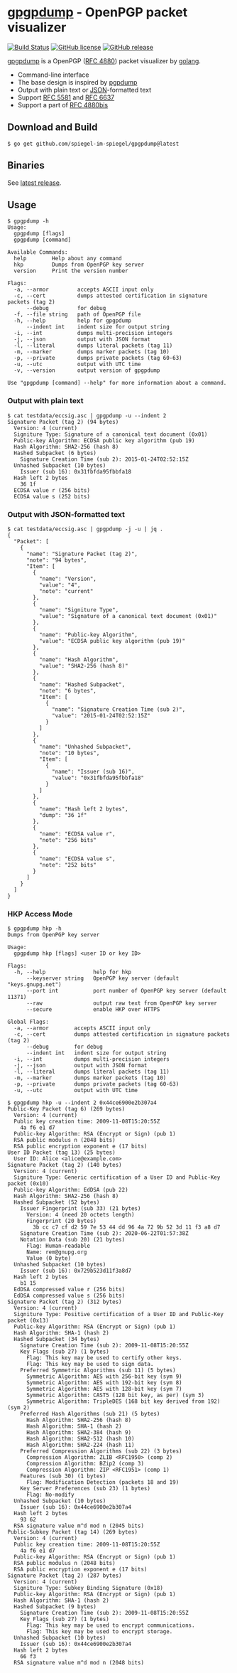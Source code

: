 # [gpgpdump] - OpenPGP packet visualizer

[![Build Status](https://travis-ci.org/spiegel-im-spiegel/gpgpdump.svg?branch=master)](https://travis-ci.org/spiegel-im-spiegel/gpgpdump)
[![GitHub license](https://img.shields.io/badge/license-Apache%202-blue.svg)](https://raw.githubusercontent.com/spiegel-im-spiegel/gpgpdump/master/LICENSE)
[![GitHub release](https://img.shields.io/github/release/spiegel-im-spiegel/gpgpdump.svg)](https://github.com/spiegel-im-spiegel/gpgpdump/releases/latest)

[gpgpdump] is a OpenPGP ([RFC 4880]) packet visualizer by [golang](https://golang.org/).

- Command-line interface
- The base design is inspired by [pgpdump](https://github.com/kazu-yamamoto/pgpdump)
- Output with plain text or [JSON](https://tools.ietf.org/html/rfc7159)-formatted text
- Support [RFC 5581] and [RFC 6637]
- Support a part of [RFC 4880bis]

## Download and Build

```
$ go get github.com/spiegel-im-spiegel/gpgpdump@latest
```

## Binaries

See [latest release](https://github.com/spiegel-im-spiegel/gpgpdump/releases/latest).

## Usage

```
$ gpgpdump -h
Usage:
  gpgpdump [flags]
  gpgpdump [command]

Available Commands:
  help        Help about any command
  hkp         Dumps from OpenPGP key server
  version     Print the version number

Flags:
  -a, --armor         accepts ASCII input only
  -c, --cert          dumps attested certification in signature packets (tag 2)
      --debug         for debug
  -f, --file string   path of OpenPGP file
  -h, --help          help for gpgpdump
      --indent int    indent size for output string
  -i, --int           dumps multi-precision integers
  -j, --json          output with JSON format
  -l, --literal       dumps literal packets (tag 11)
  -m, --marker        dumps marker packets (tag 10)
  -p, --private       dumps private packets (tag 60-63)
  -u, --utc           output with UTC time
  -v, --version       output version of gpgpdump

Use "gpgpdump [command] --help" for more information about a command.
```

### Output with plain text

```
$ cat testdata/eccsig.asc | gpgpdump -u --indent 2
Signature Packet (tag 2) (94 bytes)
  Version: 4 (current)
  Signiture Type: Signature of a canonical text document (0x01)
  Public-key Algorithm: ECDSA public key algorithm (pub 19)
  Hash Algorithm: SHA2-256 (hash 8)
  Hashed Subpacket (6 bytes)
    Signature Creation Time (sub 2): 2015-01-24T02:52:15Z
  Unhashed Subpacket (10 bytes)
    Issuer (sub 16): 0x31fbfda95fbbfa18
  Hash left 2 bytes
    36 1f
  ECDSA value r (256 bits)
  ECDSA value s (252 bits)
```

### Output with JSON-formatted text

```
$ cat testdata/eccsig.asc | gpgpdump -j -u | jq .
{
  "Packet": [
    {
      "name": "Signature Packet (tag 2)",
      "note": "94 bytes",
      "Item": [
        {
          "name": "Version",
          "value": "4",
          "note": "current"
        },
        {
          "name": "Signiture Type",
          "value": "Signature of a canonical text document (0x01)"
        },
        {
          "name": "Public-key Algorithm",
          "value": "ECDSA public key algorithm (pub 19)"
        },
        {
          "name": "Hash Algorithm",
          "value": "SHA2-256 (hash 8)"
        },
        {
          "name": "Hashed Subpacket",
          "note": "6 bytes",
          "Item": [
            {
              "name": "Signature Creation Time (sub 2)",
              "value": "2015-01-24T02:52:15Z"
            }
          ]
        },
        {
          "name": "Unhashed Subpacket",
          "note": "10 bytes",
          "Item": [
            {
              "name": "Issuer (sub 16)",
              "value": "0x31fbfda95fbbfa18"
            }
          ]
        },
        {
          "name": "Hash left 2 bytes",
          "dump": "36 1f"
        },
        {
          "name": "ECDSA value r",
          "note": "256 bits"
        },
        {
          "name": "ECDSA value s",
          "note": "252 bits"
        }
      ]
    }
  ]
}
```

### HKP Access Mode

```
$ gpgpdump hkp -h
Dumps from OpenPGP key server

Usage:
  gpgpdump hkp [flags] <user ID or key ID>

Flags:
  -h, --help               help for hkp
      --keyserver string   OpenPGP key server (default "keys.gnupg.net")
      --port int           port number of OpenPGP key server (default 11371)
      --raw                output raw text from OpenPGP key server
      --secure             enable HKP over HTTPS

Global Flags:
  -a, --armor        accepts ASCII input only
  -c, --cert         dumps attested certification in signature packets (tag 2)
      --debug        for debug
      --indent int   indent size for output string
  -i, --int          dumps multi-precision integers
  -j, --json         output with JSON format
  -l, --literal      dumps literal packets (tag 11)
  -m, --marker       dumps marker packets (tag 10)
  -p, --private      dumps private packets (tag 60-63)
  -u, --utc          output with UTC time

$ gpgpdump hkp -u --indent 2 0x44ce6900e2b307a4
Public-Key Packet (tag 6) (269 bytes)
  Version: 4 (current)
  Public key creation time: 2009-11-08T15:20:55Z
    4a f6 e1 d7
  Public-key Algorithm: RSA (Encrypt or Sign) (pub 1)
  RSA public modulus n (2048 bits)
  RSA public encryption exponent e (17 bits)
User ID Packet (tag 13) (25 bytes)
  User ID: Alice <alice@example.com>
Signature Packet (tag 2) (140 bytes)
  Version: 4 (current)
  Signiture Type: Generic certification of a User ID and Public-Key packet (0x10)
  Public-key Algorithm: EdDSA (pub 22)
  Hash Algorithm: SHA2-256 (hash 8)
  Hashed Subpacket (52 bytes)
    Issuer Fingerprint (sub 33) (21 bytes)
      Version: 4 (need 20 octets length)
      Fingerprint (20 bytes)
        3b cc c7 cf d2 59 7e 53 44 dd 96 4a 72 9b 52 3d 11 f3 a8 d7
    Signature Creation Time (sub 2): 2020-06-22T01:57:38Z
    Notation Data (sub 20) (21 bytes)
      Flag: Human-readable
      Name: rem@gnupg.org
      Value (0 byte)
  Unhashed Subpacket (10 bytes)
    Issuer (sub 16): 0x729b523d11f3a8d7
  Hash left 2 bytes
    b1 15
  EdDSA compressed value r (256 bits)
  EdDSA compressed value s (256 bits)
Signature Packet (tag 2) (312 bytes)
  Version: 4 (current)
  Signiture Type: Positive certification of a User ID and Public-Key packet (0x13)
  Public-key Algorithm: RSA (Encrypt or Sign) (pub 1)
  Hash Algorithm: SHA-1 (hash 2)
  Hashed Subpacket (34 bytes)
    Signature Creation Time (sub 2): 2009-11-08T15:20:55Z
    Key Flags (sub 27) (1 bytes)
      Flag: This key may be used to certify other keys.
      Flag: This key may be used to sign data.
    Preferred Symmetric Algorithms (sub 11) (5 bytes)
      Symmetric Algorithm: AES with 256-bit key (sym 9)
      Symmetric Algorithm: AES with 192-bit key (sym 8)
      Symmetric Algorithm: AES with 128-bit key (sym 7)
      Symmetric Algorithm: CAST5 (128 bit key, as per) (sym 3)
      Symmetric Algorithm: TripleDES (168 bit key derived from 192) (sym 2)
    Preferred Hash Algorithms (sub 21) (5 bytes)
      Hash Algorithm: SHA2-256 (hash 8)
      Hash Algorithm: SHA-1 (hash 2)
      Hash Algorithm: SHA2-384 (hash 9)
      Hash Algorithm: SHA2-512 (hash 10)
      Hash Algorithm: SHA2-224 (hash 11)
    Preferred Compression Algorithms (sub 22) (3 bytes)
      Compression Algorithm: ZLIB <RFC1950> (comp 2)
      Compression Algorithm: BZip2 (comp 3)
      Compression Algorithm: ZIP <RFC1951> (comp 1)
    Features (sub 30) (1 bytes)
      Flag: Modification Detection (packets 18 and 19)
    Key Server Preferences (sub 23) (1 bytes)
      Flag: No-modify
  Unhashed Subpacket (10 bytes)
    Issuer (sub 16): 0x44ce6900e2b307a4
  Hash left 2 bytes
    93 62
  RSA signature value m^d mod n (2045 bits)
Public-Subkey Packet (tag 14) (269 bytes)
  Version: 4 (current)
  Public key creation time: 2009-11-08T15:20:55Z
    4a f6 e1 d7
  Public-key Algorithm: RSA (Encrypt or Sign) (pub 1)
  RSA public modulus n (2048 bits)
  RSA public encryption exponent e (17 bits)
Signature Packet (tag 2) (287 bytes)
  Version: 4 (current)
  Signiture Type: Subkey Binding Signature (0x18)
  Public-key Algorithm: RSA (Encrypt or Sign) (pub 1)
  Hash Algorithm: SHA-1 (hash 2)
  Hashed Subpacket (9 bytes)
    Signature Creation Time (sub 2): 2009-11-08T15:20:55Z
    Key Flags (sub 27) (1 bytes)
      Flag: This key may be used to encrypt communications.
      Flag: This key may be used to encrypt storage.
  Unhashed Subpacket (10 bytes)
    Issuer (sub 16): 0x44ce6900e2b307a4
  Hash left 2 bytes
    66 f3
  RSA signature value m^d mod n (2048 bits)
```

[gpgpdump]: https://github.com/spiegel-im-spiegel/gpgpdump "spiegel-im-spiegel/gpgpdump: gpgpdump - OpenPGP packet visualizer"
[RFC 4880]: https://tools.ietf.org/html/rfc4880
[RFC 4880bis]: https://datatracker.ietf.org/doc/draft-ietf-openpgp-rfc4880bis/
[RFC 5581]: http://tools.ietf.org/html/rfc5581
[RFC 6637]: http://tools.ietf.org/html/rfc6637
[dep]: https://github.com/golang/dep "golang/dep: Go dependency management tool"
